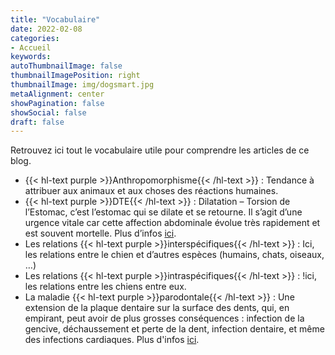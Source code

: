 ```yaml
---
title: "Vocabulaire"
date: 2022-02-08
categories:
- Accueil
keywords:
autoThumbnailImage: false
thumbnailImagePosition: right
thumbnailImage: img/dogsmart.jpg
metaAlignment: center
showPagination: false
showSocial: false
draft: false
---
```

Retrouvez ici tout le vocabulaire utile pour comprendre les articles de ce blog.  

<!--more-->
  
- {{< hl-text purple >}}Anthropomorphisme{{< /hl-text >}} : Tendance à attribuer aux animaux et aux choses des réactions humaines.
- {{< hl-text purple >}}DTE{{< /hl-text >}} : Dilatation – Torsion de l’Estomac, c’est l’estomac qui se dilate et se retourne. Il s’agit d’une urgence vitale car cette affection abdominale évolue très rapidement et est souvent mortelle. Plus d’infos [ici](https://vetissimo.fr/a/dilatation-torsion-estomac-chien/#:~:text=La%20dilatation%2Dtorsion%20de%20l,(cocker%2C%20beagle%E2%80%A6.)).
- Les relations {{< hl-text purple >}}interspécifiques{{< /hl-text >}} : Ici, les relations entre le chien et d’autres espèces (humains, chats, oiseaux, …)
- Les relations {{< hl-text purple >}}intraspécifiques{{< /hl-text >}} : !ici, les relations entre les chiens entre eux.
- La maladie {{< hl-text purple >}}parodontale{{< /hl-text >}} : Une extension de la plaque dentaire sur la surface des dents, qui, en empirant, peut avoir de plus grosses conséquences : infection de la gencive, déchaussement et perte de la dent, infection dentaire, et même des infections cardiaques. Plus d'infos [ici](https://www.vetopedia.fr/maladie-parodontale-chien-chat/).
